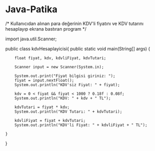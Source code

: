 # Java-Patika
/*
Kullanıcıdan alınan para değerinin KDV'li fiyatını ve 
KDV tutarını hesaplayıp ekrana bastıran program 
 */

import java.util.Scanner;

public class kdvHesaplayicisi{
    public static void main(String[] args) {

        float fiyat, kdv, kdvliFiyat, kdvTutari;

        Scanner input = new Scanner(System.in);

        System.out.print("Fiyat bilgisi giriniz: ");
        fiyat = input.nextFloat();
        System.out.println("KDV'siz Fiyat: " + fiyat);

        kdv = 0 < fiyat && fiyat < 1000 ? 0.18f : 0.08f;
        System.out.println("KDV: " + kdv + " TL");

        kdvTutari = fiyat * kdv;
        System.out.println("KDV Tutarı: " + kdvTutari);

        kdvliFiyat = fiyat + kdvTutari;
        System.out.println("KDV'li Fiyat: " + kdvliFiyat + " TL");

    }
}
